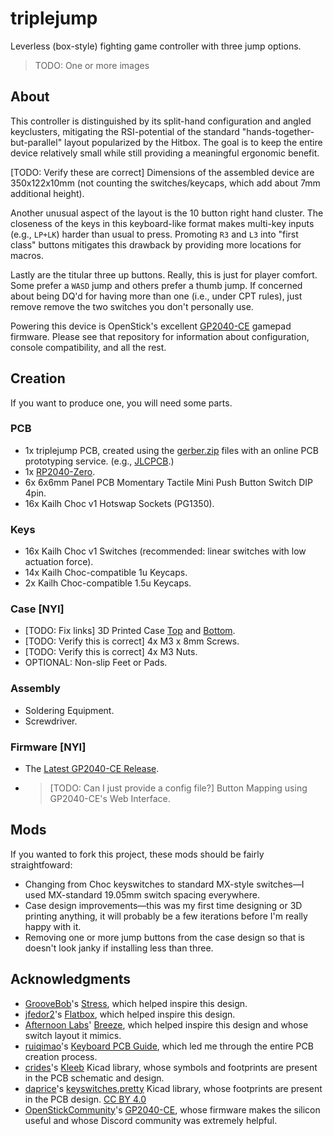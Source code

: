 # triplejump

Leverless (box-style) fighting game controller with three jump options.

> TODO: One or more images

## About

This controller is distinguished by its split-hand configuration and angled keyclusters, mitigating the RSI-potential of the standard "hands-together-but-parallel" layout popularized by the Hitbox. The goal is to keep the entire device relatively small while still providing a meaningful ergonomic benefit.

[TODO: Verify these are correct] Dimensions of the assembled device are 350x122x10mm (not counting the switches/keycaps, which add about 7mm additional height).

Another unusual aspect of the layout is the 10 button right hand cluster. The closeness of the keys in this keyboard-like format makes multi-key inputs (e.g., `LP+LK`) harder than usual to press. Promoting `R3` and `L3` into "first class" buttons mitigates this drawback by providing more locations for macros.

Lastly are the titular three up buttons. Really, this is just for player comfort. Some prefer a `WASD` jump and others prefer a thumb jump. If concerned about being DQ'd for having more than one (i.e., under CPT rules), just remove remove the two switches you don't personally use.

Powering this device is OpenStick's excellent [GP2040-CE](https://github.com/OpenStickCommunity/GP2040-CE) gamepad firmware. Please see that repository for information about configuration, console compatibility, and all the rest.

## Creation

If you want to produce one, you will need some parts.

### PCB

- 1x triplejump PCB, created using the [gerber.zip](./prod/gerber.zip) files with an online PCB prototyping service. (e.g., [JLCPCB](https://jlcpcb.com/).)
- 1x [RP2040-Zero](https://www.waveshare.com/rp2040-zero.htm).
- 6x 6x6mm Panel PCB Momentary Tactile Mini Push Button Switch DIP 4pin.
- 16x Kailh Choc v1 Hotswap Sockets (PG1350).

### Keys

- 16x Kailh Choc v1 Switches (recommended: linear switches with low actuation force).
- 14x Kailh Choc-compatible 1u Keycaps.
- 2x Kailh Choc-compatible 1.5u Keycaps.

### Case [NYI]

- [TODO: Fix links] 3D Printed Case [Top](./prod/NYI) and [Bottom](./prod/NYI).
- [TODO: Verify this is correct] 4x M3 x 8mm Screws.
- [TODO: Verify this is correct] 4x M3 Nuts.
- OPTIONAL: Non-slip Feet or Pads.

### Assembly

- Soldering Equipment.
- Screwdriver.

### Firmware [NYI]

- The [Latest GP2040-CE Release](https://github.com/OpenStickCommunity/GP2040-CE/releases).
- > [TODO: Can I just provide a config file?] Button Mapping using GP2040-CE's Web Interface.

## Mods

If you wanted to fork this project, these mods should be fairly straightfoward:

- Changing from Choc keyswitches to standard MX-style switches—I used MX-standard 19.05mm switch spacing everywhere.
- Case design improvements—this was my first time designing or 3D printing anything, it will probably be a few iterations before I'm really happy with it.
- Removing one or more jump buttons from the case design so that is doesn't look janky if installing less than three.

## Acknowledgments

- [GrooveBob](https://github.com/GroooveBob)'s [Stress](https://github.com/GroooveBob/Stress), which helped inspire this design.
- [jfedor2](https://github.com/jfedor2)'s [Flatbox](https://github.com/jfedor2/flatbox), which helped inspire this design.
- [Afternoon Labs](https://github.com/afternoonlabs)' [Breeze](https://github.com/afternoonlabs/BreezeKeyboard), which helped inspire this design and whose switch layout it mimics.
- [ruiqimao](https://github.com/ruiqimao)'s [Keyboard PCB Guide](https://github.com/ruiqimao/keyboard-pcb-guide), which led me through the entire PCB creation process.
- [crides](https://github.com/crides)'s [Kleeb](https://github.com/crides/kleeb) Kicad library, whose symbols and footprints are present in the PCB schematic and design.
- [daprice](https://github.com/daprice)'s [keyswitches.pretty](https://github.com/daprice/keyswitches.pretty) Kicad library, whose footprints are present in the PCB design. [CC BY 4.0](https://creativecommons.org/licenses/by/4.0/)
- [OpenStickCommunity](https://github.com/OpenStickCommunity/GP2040-CE)'s [GP2040-CE](https://github.com/OpenStickCommunity/GP2040-CE), whose firmware makes the silicon useful and whose Discord community was extremely helpful.
